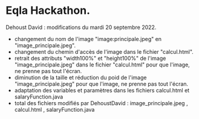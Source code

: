# Eqla Hackathon.

Dehoust David : modifications du mardi 20 septembre 2022.
- changement du nom de l'image "image:principale.jpeg" en "image_principale.jpeg".
- changement du chemin d'accès de l'image dans le fichier "calcul.html".
- retrait des attributs "width100%" et "height100%" de l'image "image_principale.jpeg" dans le fichier "calcul.html" pour que l'image, ne prenne pas tout l'écran.
- diminution de la taille et réduction du poid de l'image "image_principale.jpeg" pour que l'image, ne prenne pas tout l'écran.
- adaptation des variables et paramètres dans les fichiers calcul.html et salaryFunction.java
- total des fichiers modifiés par DehoustDavid : image_principale.jpeg , calcul.html , salaryFunction.java